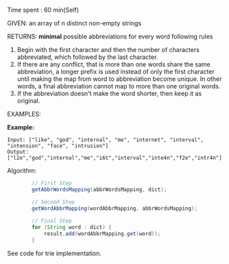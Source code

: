 Time spent :  60 min(Self)

GIVEN: an array of n distinct non-empty strings

RETURNS: **minimal** possible abbreviations for every word following rules 

1. Begin with the first character and then the number of characters abbreviated, which followed by the last character.
2. If there are any conflict, that is more than one words share the same abbreviation, a longer prefix is used instead of only the first character until making the map from word to abbreviation become unique. In other words, a final abbreviation cannot map to more than one original words.
3. If the abbreviation doesn't make the word shorter, then keep it as original.

EXAMPLES:

**Example:**

```
Input: ["like", "god", "internal", "me", "internet", "interval", "intension", "face", "intrusion"]
Output: ["l2e","god","internal","me","i6t","interval","inte4n","f2e","intr4n"]
```

Algorithm:

```java
		// First Step
        getAbbrWordsMapping(abbrWordsMapping, dict);

        // Second Step
        getWordAbbrMapping(wordAbbrMapping, abbrWordsMapping);
        
        // Final Step
        for (String word : dict) {
            result.add(wordAbbrMapping.get(word));
        }
```

See code for trie implementation.